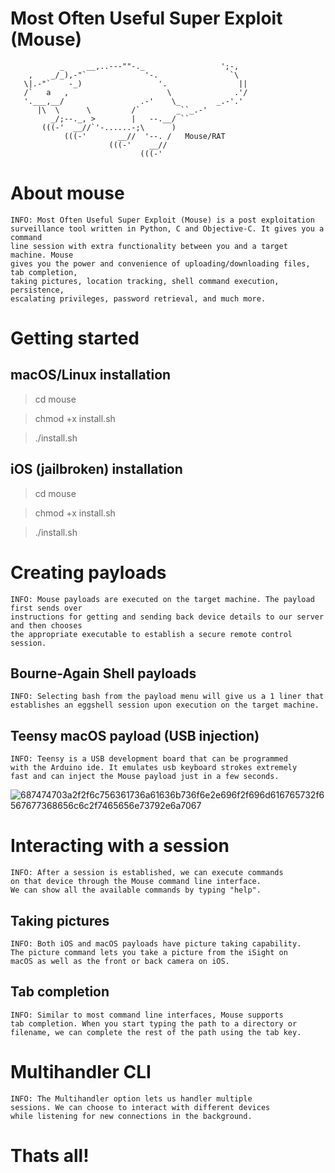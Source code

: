 # Most Often Useful Super Exploit (Mouse)

               _     __,..---""-._                 ';-,
        ,    _/_),-"`             '-.                `\
       \|.-"`    -_)                 '.                ||
       /`   a   ,                      \              .'/
       '.___,__/                 .-'    \_        _.-'.'
          |\  \      \         /`        _``_.-'
             _/;--._, >        |   --.__/ ``
           (((-'  __//`'-......-;\      )
                (((-'       __//  '--. /   Mouse/RAT
                          (((-'    __//
                                 (((-'

# About mouse

    INFO: Most Often Useful Super Exploit (Mouse) is a post exploitation 
    surveillance tool written in Python, C and Objective-C. It gives you a command 
    line session with extra functionality between you and a target machine. Mouse 
    gives you the power and convenience of uploading/downloading files, tab completion, 
    taking pictures, location tracking, shell command execution, persistence, 
    escalating privileges, password retrieval, and much more.
    
# Getting started

## macOS/Linux installation

> cd mouse

> chmod +x install.sh

> ./install.sh

## iOS (jailbroken) installation

> cd mouse

> chmod +x install.sh

> ./install.sh

# Creating payloads

    INFO: Mouse payloads are executed on the target machine. The payload first sends over 
    instructions for getting and sending back device details to our server and then chooses 
    the appropriate executable to establish a secure remote control session.

## Bourne-Again Shell payloads

    INFO: Selecting bash from the payload menu will give us a 1 liner that 
    establishes an eggshell session upon execution on the target machine.
    
## Teensy macOS payload (USB injection)

    INFO: Teensy is a USB development board that can be programmed 
    with the Arduino ide. It emulates usb keyboard strokes extremely 
    fast and can inject the Mouse payload just in a few seconds.

![687474703a2f2f6c756361736a61636b736f6e2e696f2f696d616765732f6567677368656c6c2f7465656e73792e6a7067](https://user-images.githubusercontent.com/43011806/60386737-e42bd200-9aa1-11e9-89b4-1431e7bbd731.jpeg)

# Interacting with a session

    INFO: After a session is established, we can execute commands 
    on that device through the Mouse command line interface. 
    We can show all the available commands by typing "help".
    
## Taking pictures

    INFO: Both iOS and macOS payloads have picture taking capability. 
    The picture command lets you take a picture from the iSight on 
    macOS as well as the front or back camera on iOS.
    
## Tab completion

    INFO: Similar to most command line interfaces, Mouse supports 
    tab completion. When you start typing the path to a directory or 
    filename, we can complete the rest of the path using the tab key.

# Multihandler CLI

    INFO: The Multihandler option lets us handler multiple 
    sessions. We can choose to interact with different devices 
    while listening for new connections in the background.

# Thats all!
